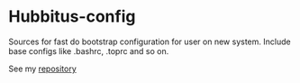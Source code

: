 # Hubbitus-config

Sources for fast do bootstrap configuration for user on new system. Include base configs like .bashrc, .toprc and so on.

See my [repository](http://hubbitus.info/wiki/Repository)
